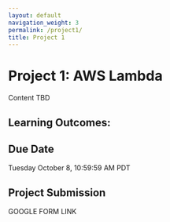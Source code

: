 ```yaml
---
layout: default
navigation_weight: 3
permalink: /project1/
title: Project 1
---
```


# Project 1: AWS Lambda

Content TBD

## Learning Outcomes:

## Due Date

Tuesday October 8, 10:59:59 AM PDT

## Project Submission

GOOGLE FORM LINK
